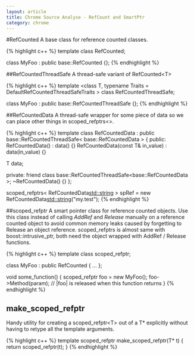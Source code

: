 ```yaml
---
layout: article
title: Chrome Source Analyse - RefCount and SmartPtr
category: chrome
---
```

#RefCounted
A base class for reference counted classes.

{% highlight c++ %}
template <class T>
class RefCounted;

class MyFoo : public base::RefCounted<MyFoo>
{};
{% endhighlight %}


##RefCountedThreadSafe
A thread-safe variant of RefCounted&lt;T>

{% highlight c++ %}
template <class T, typename Traits = DefaultRefCountedThreadSafeTraits<T> >
class RefCountedThreadSafe;

class MyFoo : public base::RefCountedThreadSafe<MyFoo>
{};
{% endhighlight %}


##RefCountedData
A thread-safe wrapper for some piece of data so we can place other
things in scoped_refptrs&lt;>.

{% highlight c++ %}
template<typename T>
class RefCountedData
    : public base::RefCountedThreadSafe< base::RefCountedData<T> > {
 public:
  RefCountedData() : data() {}
  RefCountedData(const T& in_value) : data(in_value) {}

  T data;

 private:
  friend class base::RefCountedThreadSafe<base::RefCountedData<T> >;
  ~RefCountedData() {}
};

scoped_refptrs< RefCountedData<std::string> >
	spRef = new RefCountedData<std::string>("my.test");
{% endhighlight %}


##scoped_refptr
A smart pointer class for reference counted objects.  Use this class instead of calling *AddRef* and *Release* manually on a reference counted object to avoid common memory leaks caused by forgetting to Release an object
 reference.
scoped_refptrs is almost same with boost::intrusive_ptr, both need the object wrapped with AddRef / Release functions.

{% highlight c++ %}
template <class T>
class scoped_refptr;

class MyFoo : public RefCounted<MyFoo> {
...
};

void some_function() {
 scoped_refptr<MyFoo> foo = new MyFoo();
 foo->Method(param);
 // |foo| is released when this function returns
}
{% endhighlight %}





## make_scoped_refptr
Handy utility for creating a scoped_refptr&lt;T> out of a T* explicitly without having to retype all the template arguments.

{% highlight c++ %}
template <typename T>
scoped_refptr<T> make_scoped_refptr(T* t) {
  return scoped_refptr<T>(t);
}
{% endhighlight %}






